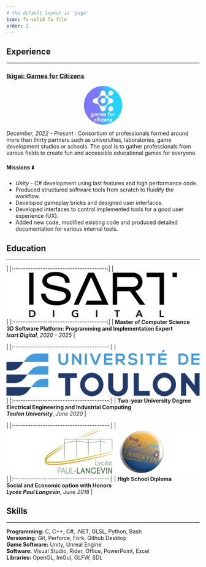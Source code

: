 ```yaml
---
# the default layout is 'page'
icon: fa-solid fa-file
order: 2
---
```


## **Experience**
---

### [**Ikigai: Games for Citizens**](https://www.gfc.ikigai.games/qui-sommes-nous?lang=en)

<img src="/assets/public/img/logos/ikigai-logo.jpg"
     style="display:block;float:none;margin-left:auto;margin-right:auto;width:20%">

*December, 2022 - Present*
: Consortium of professionals formed around more than thirty partners such as universities, laboratories, game development studios or schools.
The goal is to gather professionals from varous fields to create fun and accessible educational games for everyone.
#### **Missions** ⬇️
- *Unity - C#* development using last features and high performance code.
- Produced structured software tools from scratch to fluidify the workflow.
- Developed gameplay bricks and designed user interfaces.
- Developed interfaces to control implemented tools for a good user experience (UX).
- Added new code, modified existing code and produced detailed documentation for various internal tools.

## **Education**
---

|
|:--------------------------------------:|
| ![isart-logo](/assets/public/img/logos/isart-logo.png) |
|:--------------------------------------:|
| **Master of Computer Science** <br/> **3D Software Platform: Programming and Implementation Expert** <br/> ***Isart Digital***, *2020 - 2025* |


|
|:---------------------------------------:|
| ![unit-toulon-logo](/assets/public/img/logos/univ-toulon-logo.png) |
|:---------------------------------------:|
| **Two-year University Degree** <br/> **Electrical Engineering and Industrial Computing** <br/> ***Toulon University***, *June 2020* |

|
|:---------------------------------------:|
| ![paul-langevin-logo](/assets/public/img/logos/paul-langevin-logo.png) |
|:---------------------------------------:|
| **High School Diploma** <br/> **Social and Economic option with Honors** <br/> ***Lycée Paul Langevin***, *June 2018* |

## **Skills**
---

**Programming:** C, C++, C#, .NET, GLSL, Python, Bash\
**Versioning:** Git, Perforce, Fork, Github Desktop\
**Game Software:** Unity, Unreal Engine\
**Software:** Visual Studio, Rider, Office, PowerPoint, Excel\
**Libraries:** OpenGL, ImGui, GLFW, SDL